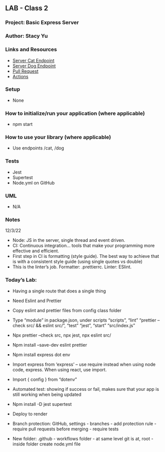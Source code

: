 ## LAB - Class 2

### Project: Basic Express Server 
### Author: Stacy Yu
### Links and Resources
- [Server Cat Endpoint](https://server-deployment-practice-wug4.onrender.com/cat)
- [Server Dog Endpoint](https://server-deployment-practice-wug4.onrender.com/dog)
- [Pull Request](https://github.com/stacyyuu/server-deployment-practice/pull/1)
- [Actions](https://github.com/stacyyuu/server-deployment-practice/actions/runs/3610784160)

### Setup
- None

### How to initialize/run your application (where applicable)
- npm start

### How to use your library (where applicable)
- Use endpoints /cat, /dog

### Tests
- Jest
- Supertest
- Node.yml on GitHub

### UML
- N/A

### Notes
12/3/22
- Node: JS in the server, single thread and event driven. 
- CI: Continuous integration… tools that make your programming more effective and efficient. 
- First step in CI is formatting (style guide). The best way to achieve that is with a consistent style guide (using single quotes vs double)
- This is the linter’s job. Formatter: .prettierrc. Linter: ESlint. 

### Today’s Lab:
- Having a single route that does a single thing 
- Need Eslint and Prettier 
- Copy eslint and prettier files from config class folder 
- Type “module” in package.json, under scripts “scripts”, “lint” “prettier –check src/ && eslint src/”, “test” “jest”, “start” “src/index.js”
- Npx prettier –check src, npx jest, npx eslint src/
- Npm install –save-dev eslint prettier 
- Npm install express dot env
- Import express from ‘express’ – use require instead when using node code, express. When using react, use import. 
- Import { config } from “dotenv”
- Automated test: showing if success or fail, makes sure that your app is still working when being updated 
- Npm install -D jest supertest
- Deploy to render 

- Branch protection: GitHub, settings - branches -  add protection rule - require pull requests before merging - require tests 
- New folder: .github - workflows folder - at same level git is at, root - inside folder create node.yml file 